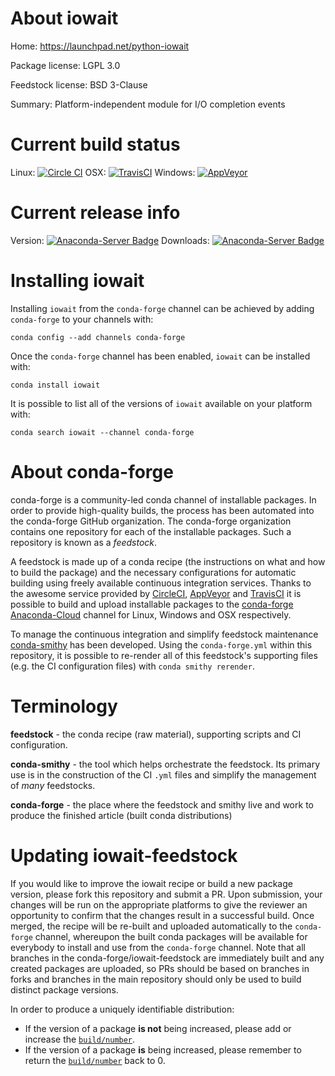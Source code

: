 About iowait
============

Home: https://launchpad.net/python-iowait

Package license: LGPL 3.0

Feedstock license: BSD 3-Clause

Summary: Platform-independent module for I/O completion events



Current build status
====================

Linux: [![Circle CI](https://circleci.com/gh/conda-forge/iowait-feedstock.svg?style=shield)](https://circleci.com/gh/conda-forge/iowait-feedstock)
OSX: [![TravisCI](https://travis-ci.org/conda-forge/iowait-feedstock.svg?branch=master)](https://travis-ci.org/conda-forge/iowait-feedstock)
Windows: [![AppVeyor](https://ci.appveyor.com/api/projects/status/github/conda-forge/iowait-feedstock?svg=True)](https://ci.appveyor.com/project/conda-forge/iowait-feedstock/branch/master)

Current release info
====================
Version: [![Anaconda-Server Badge](https://anaconda.org/conda-forge/iowait/badges/version.svg)](https://anaconda.org/conda-forge/iowait)
Downloads: [![Anaconda-Server Badge](https://anaconda.org/conda-forge/iowait/badges/downloads.svg)](https://anaconda.org/conda-forge/iowait)

Installing iowait
=================

Installing `iowait` from the `conda-forge` channel can be achieved by adding `conda-forge` to your channels with:

```
conda config --add channels conda-forge
```

Once the `conda-forge` channel has been enabled, `iowait` can be installed with:

```
conda install iowait
```

It is possible to list all of the versions of `iowait` available on your platform with:

```
conda search iowait --channel conda-forge
```


About conda-forge
=================

conda-forge is a community-led conda channel of installable packages.
In order to provide high-quality builds, the process has been automated into the
conda-forge GitHub organization. The conda-forge organization contains one repository
for each of the installable packages. Such a repository is known as a *feedstock*.

A feedstock is made up of a conda recipe (the instructions on what and how to build
the package) and the necessary configurations for automatic building using freely
available continuous integration services. Thanks to the awesome service provided by
[CircleCI](https://circleci.com/), [AppVeyor](http://www.appveyor.com/)
and [TravisCI](https://travis-ci.org/) it is possible to build and upload installable
packages to the [conda-forge](https://anaconda.org/conda-forge)
[Anaconda-Cloud](http://docs.anaconda.org/) channel for Linux, Windows and OSX respectively.

To manage the continuous integration and simplify feedstock maintenance
[conda-smithy](http://github.com/conda-forge/conda-smithy) has been developed.
Using the ``conda-forge.yml`` within this repository, it is possible to re-render all of
this feedstock's supporting files (e.g. the CI configuration files) with ``conda smithy rerender``.


Terminology
===========

**feedstock** - the conda recipe (raw material), supporting scripts and CI configuration.

**conda-smithy** - the tool which helps orchestrate the feedstock.
                   Its primary use is in the construction of the CI ``.yml`` files
                   and simplify the management of *many* feedstocks.

**conda-forge** - the place where the feedstock and smithy live and work to
                  produce the finished article (built conda distributions)


Updating iowait-feedstock
=========================

If you would like to improve the iowait recipe or build a new
package version, please fork this repository and submit a PR. Upon submission,
your changes will be run on the appropriate platforms to give the reviewer an
opportunity to confirm that the changes result in a successful build. Once
merged, the recipe will be re-built and uploaded automatically to the
`conda-forge` channel, whereupon the built conda packages will be available for
everybody to install and use from the `conda-forge` channel.
Note that all branches in the conda-forge/iowait-feedstock are
immediately built and any created packages are uploaded, so PRs should be based
on branches in forks and branches in the main repository should only be used to
build distinct package versions.

In order to produce a uniquely identifiable distribution:
 * If the version of a package **is not** being increased, please add or increase
   the [``build/number``](http://conda.pydata.org/docs/building/meta-yaml.html#build-number-and-string).
 * If the version of a package **is** being increased, please remember to return
   the [``build/number``](http://conda.pydata.org/docs/building/meta-yaml.html#build-number-and-string)
   back to 0.
